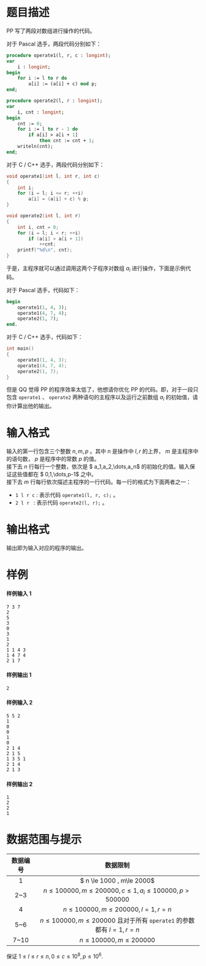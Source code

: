 
# 题目描述

PP 写了两段对数组进行操作的代码。   

对于 Pascal 选手，两段代码分别如下：     

```pascal
procedure operate1(l, r, c : longint);
var
    i : longint;
begin
    for i := l to r do
        a[i] := (a[i] + c) mod p;
end;

procedure operate2(l, r : longint);
var
    i, cnt : longint;
begin
    cnt := 0;
    for i := l to r - 1 do
        if a[i] > a[i + 1]
            then cnt := cnt + 1;
    writeln(cnt);
end;

```

对于 C / C++ 选手，两段代码分别如下：     
```c++
void operate1(int l, int r, int c)
{
    int i;
    for (i = l; i <= r; ++i)
        a[i] = (a[i] + c) % p;
}

void operate2(int l, int r)
{
    int i, cnt = 0;
    for (i = l; i < r; ++i)
        if (a[i] > a[i + 1])
            ++cnt;
    printf("%d\n", cnt);
}
```

于是，主程序就可以通过调用这两个子程序对数组 $a_i$ 进行操作，下面是示例代码。

对于 Pascal 选手，代码如下：

```pascal
begin
    operate1(1, 4, 3);
    operate1(4, 7, 4);
    operate2(1, 7);
end.
```

对于 C / C++ 选手，代码如下：

```c++
int main()
{
    operate1(1, 4, 3);
    operate1(4, 7, 4);
    operate2(1, 7);
}
```

但是 QQ 觉得 PP 的程序效率太低了，他想请你优化 PP 的代码。即，对于一段只包含 `operate1` 、 `operate2` 两种语句的主程序以及运行之前数组 $a_i$ 的初始值，请你计算出他的输出。

# 输入格式

输入的第一行包含三个整数 $n,m,p$ 。其中 $n$ 是操作中 $l,r$ 的上界， $m$ 是主程序中的语句数，  $p$ 是程序中的常数 $p$ 的值。      
接下去 $n$ 行每行一个整数，依次是 $ a_1,a_2,\dots,a_n$ 的初始化的值。输入保证这些值都在 $ 0,1,\dots,p-1$ 之中。    
接下去 $m$ 行每行依次描述主程序的一行代码。每一行的格式为下面两者之一：     
 - `1 l r c` : 表示代码 `operate1(l, r, c);` 。
 - `2 l r ` : 表示代码 `operate2(l, r);` 。


# 输出格式

输出即为输入对应的程序的输出。

# 样例

#### 样例输入 1
```plain
7 3 7
2
5
3
0
3
1
2
1 1 4 3
1 4 7 4
2 1 7
```

#### 样例输出 1
```plain
2
```

#### 样例输入 2
```plain
5 5 2
1
0
0
1
0
2 1 4
2 1 5
1 3 5 1
2 1 4
2 1 3
```

#### 样例输出 2
```plain
1
2
2
1
```

# 数据范围与提示

| 数据编号 |                   数据限制                   |     
| :--: | :--------------------------------------: |    
|  1   |        $ n \le 1000 , m\le 2000$         |    
| 2~3  | $n\le 100000,m\le 200000,c\le1,a_i\le100000,p>500000$ |     
|  4   |    $n\le 100000,m\le 200000,l=1,r=n$     |    
| 5~6  | $n\le 100000,m\le 200000$ 且对于所有 `operate1` 的参数都有 $l=1,r=n$ |    
| 7~10 |        $n\le 100000,m\le 200000$         |    

保证 $1 \le l \le r \le n,0 \le c \le 10^8,p \le 10^6$.


